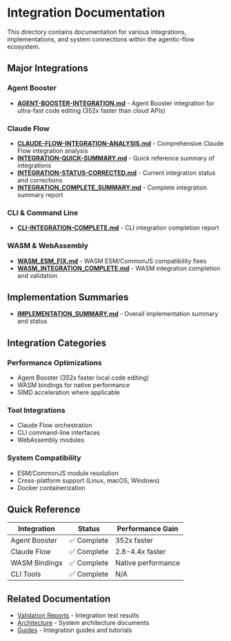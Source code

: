 # Integration Documentation

This directory contains documentation for various integrations, implementations, and system connections within the agentic-flow ecosystem.

## Major Integrations

### Agent Booster

- **[AGENT-BOOSTER-INTEGRATION.md](./AGENT-BOOSTER-INTEGRATION.md)** - Agent Booster integration for ultra-fast code editing (352x faster than cloud APIs)

### Claude Flow

- **[CLAUDE-FLOW-INTEGRATION-ANALYSIS.md](./CLAUDE-FLOW-INTEGRATION-ANALYSIS.md)** - Comprehensive Claude Flow integration analysis
- **[INTEGRATION-QUICK-SUMMARY.md](./INTEGRATION-QUICK-SUMMARY.md)** - Quick reference summary of integrations
- **[INTEGRATION-STATUS-CORRECTED.md](./INTEGRATION-STATUS-CORRECTED.md)** - Current integration status and corrections
- **[INTEGRATION_COMPLETE_SUMMARY.md](./INTEGRATION_COMPLETE_SUMMARY.md)** - Complete integration summary report

### CLI & Command Line

- **[CLI-INTEGRATION-COMPLETE.md](./CLI-INTEGRATION-COMPLETE.md)** - CLI integration completion report

### WASM & WebAssembly

- **[WASM_ESM_FIX.md](./WASM_ESM_FIX.md)** - WASM ESM/CommonJS compatibility fixes
- **[WASM_INTEGRATION_COMPLETE.md](./WASM_INTEGRATION_COMPLETE.md)** - WASM integration completion and validation

## Implementation Summaries

- **[IMPLEMENTATION_SUMMARY.md](./IMPLEMENTATION_SUMMARY.md)** - Overall implementation summary and status

## Integration Categories

### Performance Optimizations
- Agent Booster (352x faster local code editing)
- WASM bindings for native performance
- SIMD acceleration where applicable

### Tool Integrations
- Claude Flow orchestration
- CLI command-line interfaces
- WebAssembly modules

### System Compatibility
- ESM/CommonJS module resolution
- Cross-platform support (Linux, macOS, Windows)
- Docker containerization

## Quick Reference

| Integration | Status | Performance Gain |
|-------------|--------|------------------|
| Agent Booster | ✅ Complete | 352x faster |
| Claude Flow | ✅ Complete | 2.8-4.4x faster |
| WASM Bindings | ✅ Complete | Native performance |
| CLI Tools | ✅ Complete | N/A |

## Related Documentation

- [Validation Reports](../validation-reports/) - Integration test results
- [Architecture](../architecture/) - System architecture documents
- [Guides](../guides/) - Integration guides and tutorials
